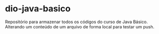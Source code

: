 # dio-java-basico
Repositório para armazenar todos os códigos do curso de Java Básico.
Alterando um conteúdo de um arquivo de forma local para testar um push.

